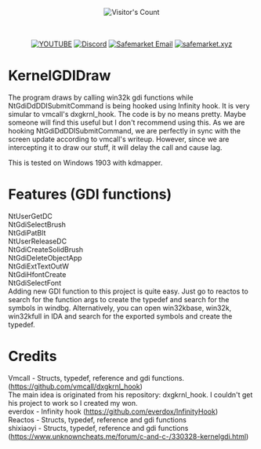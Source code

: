 <br/><br/>
<div align="center"> 
  <img src="https://profile-counter.glitch.me/Zhodisov/count.svg" alt="Visitor's Count" />
</div>
<br/><br/>

<div align="center">
  
[![YOUTUBE](https://img.shields.io/badge/Youtube-fc0000?style=for-the-badge&logo=YOUTUBE&logoColor=white)](https://www.youtube.com/@Jodis974)
[![Discord](https://img.shields.io/badge/Discord-6a85b9?style=for-the-badge&logo=discord&logoColor=white)](https://safemarket.xyz/discord)
[![Safemarket Email](https://img.shields.io/badge/safemarket_email-333333?style=for-the-badge&logo=gmail&logoColor=red)](mailto:support-checkout@safemarket.xyz)
[![safemarket.xyz](https://img.shields.io/badge/safemarket.xyz-0077B5?style=for-the-badge&logo=internet&logoColor=white)](https://safemarket.xyz/)

</div>


# KernelGDIDraw
The program draws by calling win32k gdi functions while NtGdiDdDDISubmitCommand is being hooked using Infinity hook. It is
very simular to vmcall's dxgkrnl_hook. The code is by no means pretty. Maybe someone will find this useful but I don't recommend using this. 
As we are hooking NtGdiDdDDISubmitCommand, we are perfectly in sync with the screen update according to vmcall's writeup. However, since we are intercepting
it to draw our stuff, it will delay the call and cause lag. 

This is tested on Windows 1903 with kdmapper.

# Features (GDI functions)
NtUserGetDC  
NtGdiSelectBrush  
NtGdiPatBlt  
NtUserReleaseDC  
NtGdiCreateSolidBrush  
NtGdiDeleteObjectApp  
NtGdiExtTextOutW  
NtGdiHfontCreate  
NtGdiSelectFont  
Adding new GDI function to this project is quite easy. Just go to reactos to search for the function args to create the typedef and search for the symbols in windbg. 
Alternatively, you can open win32kbase, win32k, win32kfull in IDA and search for the exported symbols and create the typedef. 

# Credits
Vmcall - Structs, typedef, reference and gdi functions. (https://github.com/vmcall/dxgkrnl_hook)  
         The main idea is originated from his repository: dxgkrnl_hook. I couldn't get his project to work so I created my won.  
everdox - Infinity hook (https://github.com/everdox/InfinityHook)  
Reactos - Structs, typedef, reference and gdi functions  
shixiaoyi - Structs, typedef, reference and gdi functions (https://www.unknowncheats.me/forum/c-and-c-/330328-kernelgdi.html)  

